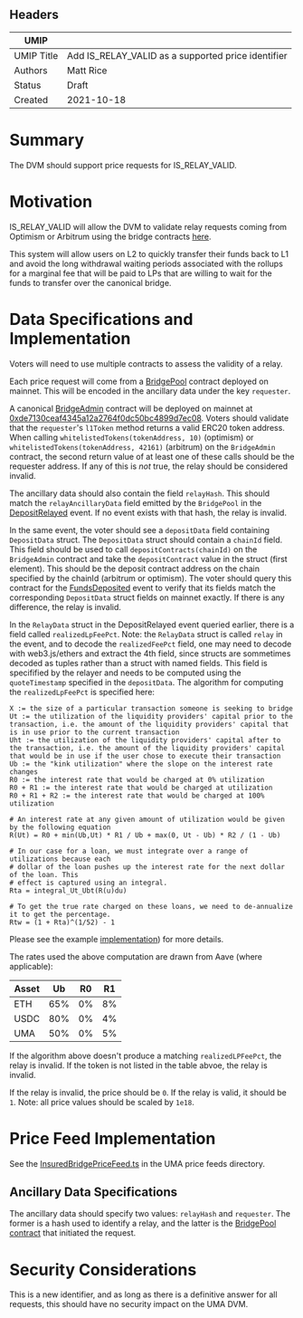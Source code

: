 ## Headers

| UMIP                |                                                               |
| ------------------- | ------------------------------------------------------------- |
| UMIP Title          | Add IS_RELAY_VALID as a supported price identifier |
| Authors             | Matt Rice                                                      |
| Status              | Draft                                                         |
| Created             | 2021-10-18                                          |

# Summary 

The DVM should support price requests for IS_RELAY_VALID.


# Motivation

IS_RELAY_VALID will allow the DVM to validate relay requests coming from Optimism or Arbitrum using the bridge contracts [here](https://github.com/UMAprotocol/protocol/tree/master/packages/core/contracts/insured-bridge).

This system will allow users on L2 to quickly transfer their funds back to L1 and avoid the long withdrawal waiting periods associated with the rollups for a marginal fee that will be paid to LPs that are willing to wait for the funds to transfer over the canonical bridge.

# Data Specifications and Implementation

Voters will need to use multiple contracts to assess the validity of a relay.

Each price request will come from a [BridgePool](https://github.com/UMAprotocol/protocol/blob/master/packages/core/contracts/insured-bridge/BridgePool.sol) contract deployed on mainnet. This will be encoded in the ancillary data under the key `requester`.

A canonical [BridgeAdmin](https://github.com/UMAprotocol/protocol/blob/master/packages/core/contracts/insured-bridge/BridgeAdmin.sol) contract will be deployed on mainnet at [0xde7130ceaf4345a12a2764f0dc50bc4899d7ec08](https://etherscan.io/address/0xde7130ceaf4345a12a2764f0dc50bc4899d7ec08). Voters should validate that the `requester`'s `l1Token` method returns a valid ERC20 token address. When calling `whitelistedTokens(tokenAddress, 10)` (optimism) or `whitelistedTokens(tokenAddress, 42161)` (arbitrum) on the `BridgeAdmin` contract, the second return value of at least one of these calls should be the requester address. If any of this is _not_ true, the relay should be considered invalid.

The ancillary data should also contain the field `relayHash`. This should match the `relayAncillaryData` field emitted by the `BridgePool` in the [DepositRelayed](https://github.com/UMAprotocol/protocol/blob/b588e83ca548a2a0d59b36f02ec9800afce28dec/packages/core/contracts/insured-bridge/BridgePool.sol#L135-L141) event. If no event exists with that hash, the relay is invalid.

In the same event, the voter should see a `depositData` field containing `DepositData` struct. The `DepositData` struct should contain a `chainId` field. This field should be used to call `depositContracts(chainId)` on the `BridgeAdmin` contract and take the `depositContract` value in the struct (first element). This should be the deposit contract address on the chain specified by the chainId (arbitrum or optimism). The voter should query this contract for the [FundsDeposited](https://github.com/UMAprotocol/protocol/blob/b588e83ca548a2a0d59b36f02ec9800afce28dec/packages/core/contracts-ovm/insured-bridge/implementation/BridgeDepositBox.sol#L73-L84) event to verify that its fields match the corresponding `DepositData` struct fields on mainnet exactly. If there is any difference, the relay is invalid.

In the `RelayData` struct in the DepositRelayed event queried earlier, there is a field called `realizedLpFeePct`. Note: the `RelayData` struct is called `relay` in the event, and to decode the `realizedFeePct` field, one may need to decode with web3.js/ethers and extract the 4th field, since structs are sommetimes decoded as tuples rather than a struct with named fields. This field is specifified by the relayer and needs to be computed using the `quoteTimestamp` specified in the `depositData`. The algorithm for computing the `realizedLpFeePct` is specified here:

```
X := the size of a particular transaction someone is seeking to bridge
Ut := the utilization of the liquidity providers' capital prior to the transaction, i.e. the amount of the liquidity providers' capital that is in use prior to the current transaction
Uht := the utilization of the liquidity providers' capital after to the transaction, i.e. the amount of the liquidity providers' capital that would be in use if the user chose to execute their transaction
Ub := the "kink utilization" where the slope on the interest rate changes
R0 := the interest rate that would be charged at 0% utilization
R0 + R1 := the interest rate that would be charged at utilization
R0 + R1 + R2 := the interest rate that would be charged at 100% utilization

# An interest rate at any given amount of utilization would be given by the following equation
R(Ut) = R0 + min(Ub,Ut) * R1 / Ub + max(0, Ut - Ub) * R2 / (1 - Ub)

# In our case for a loan, we must integrate over a range of utilizations because each
# dollar of the loan pushes up the interest rate for the next dollar of the loan. This
# effect is captured using an integral.
Rta = integral_Ut_Ubt(R(u)du)

# To get the true rate charged on these loans, we need to de-annualize it to get the percentage.
Rtw = (1 + Rta)^(1/52) - 1
```

Please see the example [implementation](https://github.com/UMAprotocol/protocol/blob/b588e83ca548a2a0d59b36f02ec9800afce28dec/packages/sdk/src/across/feeCalculator.ts#L78-L82)) for more details.

The rates used the above computation are drawn from Aave (where applicable):

| Asset | Ub  | R0  | R1  |
| ----- | --- | --- | --- |
| ETH   | 65% | 0%  | 8%  |
| USDC  | 80% | 0%  | 4%  |
| UMA   | 50% | 0%  | 5%  |

If the algorithm above doesn't produce a matching `realizedLPFeePct`, the relay is invalid. If the token is not listed in the table abvoe, the relay is invalid.

If the relay is invalid, the price should be `0`. If the relay is valid, it should be `1`. Note: all price values should be scaled by `1e18`.

# Price Feed Implementation

See the [InsuredBridgePriceFeed.ts](https://github.com/UMAprotocol/protocol/blob/master/packages/financial-templates-lib/src/price-feed/InsuredBridgePriceFeed.ts) in the UMA price feeds directory.

## Ancillary Data Specifications

The ancillary data should specify two values: `relayHash` and `requester`. The former is a hash used to identify a relay, and the latter is the [BridgePool contract](https://github.com/UMAprotocol/protocol/blob/master/packages/core/contracts/insured-bridge/BridgePool.sol) that initiated the request.

# Security Considerations

This is a new identifier, and as long as there is a definitive answer for all requests, this should have no security impact on the UMA DVM.
